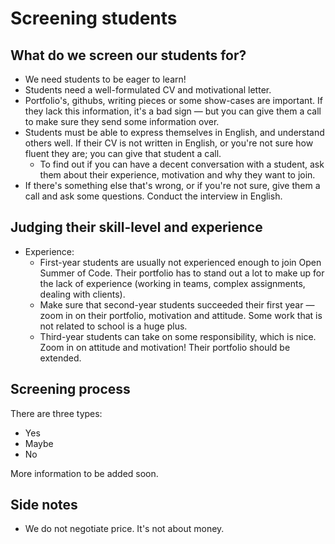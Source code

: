 # Screening students

## What do we screen our students for?

* We need students to be eager to learn!
* Students need a well-formulated CV and motivational letter.
* Portfolio's, githubs, writing pieces or some show-cases are important. If they lack this information, it's a bad sign — but you can give them a call to make sure they send some information over.
* Students must be able to express themselves in English, and understand others well. If their CV is not written in English, or you're not sure how fluent they are; you can give that student a call.
  * To find out if you can have a decent conversation with a student, ask them about their experience, motivation and why they want to join.
* If there's something else that's wrong, or if you're not sure, give them a call and ask some questions. Conduct the interview in English.

## Judging their skill-level and experience

* Experience:
  * First-year students are usually not experienced enough to join Open Summer of Code. Their portfolio has to stand out a lot to make up for the lack of experience \(working in teams, complex assignments, dealing with clients\).
  * Make sure that second-year students succeeded their first year — zoom in on their portfolio, motivation and attitude. Some work that is not related to school is a huge plus.
  * Third-year students can take on some responsibility, which is nice. Zoom in on attitude and motivation! Their portfolio should be extended.

## Screening process

There are three types:

* Yes
* Maybe
* No

More information to be added soon.

## Side notes

* We do not negotiate price. It's not about money.

